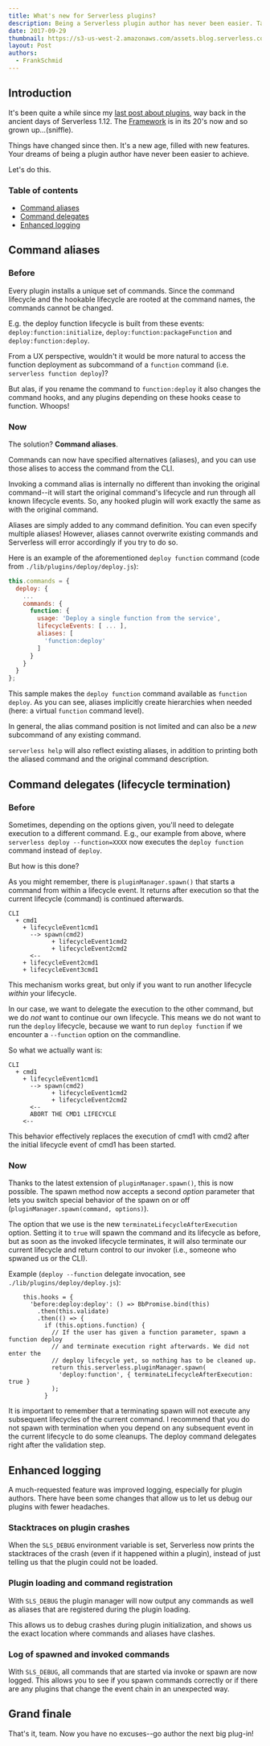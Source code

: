 ```yaml
---
title: What's new for Serverless plugins?
description: Being a Serverless plugin author has never been easier. Take advantage of these awesome new features to write your very own plugin.
date: 2017-09-29
thumbnail: https://s3-us-west-2.amazonaws.com/assets.blog.serverless.com/plugin.jpg
layout: Post
authors:
  - FrankSchmid
---
```


## Introduction

It's been quite a while since my [last post about plugins](https://serverless.com/blog/advanced-plugin-development-extending-the-core-lifecycle/), way back in the ancient days of Serverless 1.12. The [Framework](https://serverless.com/framework/) is in its 20's now and so grown up...(sniffle).

Things have changed since then. It's a new age, filled with new features. Your dreams of being a plugin author have never been easier to achieve.

Let's do this.

### Table of contents

- [Command aliases](https://serverless.com/blog/plugin-system-extensions/#command-aliases)
- [Command delegates](https://serverless.com/blog/plugin-system-extensions/#command-delegates-lifecycle-termination)
- [Enhanced logging](https://serverless.com/blog/plugin-system-extensions/#enhanced-logging)

## Command aliases

### Before

Every plugin installs a unique set of commands. Since the command lifecycle and the hookable lifecycle are rooted at the command names, the commands cannot be changed.

E.g. the deploy function lifecycle is built from these events: `deploy:function:initialize`, `deploy:function:packageFunction` and `deploy:function:deploy`.

From a UX perspective, wouldn't it would be more natural to access the function deployment as subcommand of a `function` command (i.e. `serverless function deploy`)?

But alas, if you rename the command to `function:deploy` it also changes the command hooks, and any plugins depending on these hooks cease to function. Whoops!

### Now

The solution? **Command aliases**.

Commands can now have specified alternatives (aliases), and you can use those alises to access the command from the CLI.

Invoking a command alias is internally no different than invoking the original command--it will start the original command's lifecycle and run through all known lifecycle events. So, any hooked plugin will work exactly the same as with the original command.

Aliases are simply added to any command definition. You can even specify multiple aliases! However, aliases cannot overwrite existing commands and Serverless will error accordingly if you try to do so.

Here is an example of the aforementioned `deploy function` command (code from `./lib/plugins/deploy/deploy.js`):

```js
this.commands = {
  deploy: {
    ...
    commands: {
      function: {
        usage: 'Deploy a single function from the service',
        lifecycleEvents: [ ... ],
        aliases: [
          'function:deploy'
        ]
      }
    }
  }
};
```

This sample makes the `deploy function` command available as `function deploy`. As you can see, aliases implicitly create hierarchies when needed (here: a virtual `function` command level).

In general, the alias command position is not limited and can also be a _new_ subcommand of any existing command.

`serverless help` will also reflect existing aliases, in addition to printing both the aliased command and the original command description.

## Command delegates (lifecycle termination)

### Before

Sometimes, depending on the options given, you'll need to delegate execution to a different command. E.g., our example from above, where `serverless deploy --function=XXXX` now executes the `deploy function` command instead of `deploy`.

But how is this done?

As you might remember, there is `pluginManager.spawn()` that starts a command from within a lifecycle event. It returns
after execution so that the current lifecycle (command) is continued afterwards.

```
CLI
  + cmd1
    + lifecycleEvent1cmd1
      --> spawn(cmd2)
            + lifecycleEvent1cmd2
            + lifecycleEvent2cmd2
      <--
    + lifecycleEvent2cmd1
    + lifecycleEvent3cmd1
```

This mechanism works great, but only if you want to run another lifecycle _within_ your lifecycle.

In our case, we want to delegate the execution to the other command, but we do _not_ want to continue our own lifecycle. This means we do not want to run the `deploy` lifecycle, because we want to run `deploy function` if we encounter a `--function` option on the commandline.

So what we actually want is:

```
CLI
  + cmd1
    + lifecycleEvent1cmd1
      --> spawn(cmd2)
            + lifecycleEvent1cmd2
            + lifecycleEvent2cmd2
      <--
      ABORT THE CMD1 LIFECYCLE
    <--
```

This behavior effectively replaces the execution of cmd1 with cmd2 after the initial lifecycle event of cmd1 has been started.

### Now

Thanks to the latest extension of `pluginManager.spawn()`, this is now possible. The spawn method now accepts a second _option_ parameter that lets you switch special behavior of the spawn on or off (`pluginManager.spawn(command, options)`).

The option that we use is the new `terminateLifecycleAfterExecution` option. Setting it to `true` will spawn the command
and its lifecycle as before, but as soon as the invoked lifecycle terminates, it will also terminate our current lifecycle and
return control to our invoker (i.e., someone who spwaned us or the CLI).

Example (`deploy --function` delegate invocation, see `./lib/plugins/deploy/deploy.js`):
```
    this.hooks = {
      'before:deploy:deploy': () => BbPromise.bind(this)
        .then(this.validate)
        .then(() => {
          if (this.options.function) {
            // If the user has given a function parameter, spawn a function deploy
            // and terminate execution right afterwards. We did not enter the
            // deploy lifecycle yet, so nothing has to be cleaned up.
            return this.serverless.pluginManager.spawn(
              'deploy:function', { terminateLifecycleAfterExecution: true }
            );
          }
```

It is important to remember that a terminating spawn will not execute any subsequent lifecycles of the current command. I recommend that you do not spawn with termination when you depend on any subsequent event in the current lifecycle to do some cleanups. The deploy command delegates right after the validation step.

## Enhanced logging

A much-requested feature was improved logging, especially for plugin authors. There have been some changes that allow us to
let us debug our plugins with fewer headaches.

### Stacktraces on plugin crashes

When the `SLS_DEBUG` environment variable is set, Serverless now prints the stacktraces of the crash (even if it happened
within a plugin), instead of just telling us that the plugin could not be loaded.

### Plugin loading and command registration

With `SLS_DEBUG` the plugin manager will now output any commands as well as aliases that are registered during the plugin loading.

This allows us to debug crashes during plugin initialization, and shows us the exact location where commands and aliases have clashes.

### Log of spawned and invoked commands

With `SLS_DEBUG`, all commands that are started via invoke or spawn are now logged. This allows you to see if you spawn commands correctly or if there are any plugins that change the event chain in an unexpected way.

## Grand finale

That's it, team. Now you have no excuses--go author the next big plug-in!
